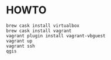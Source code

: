 # HOWTO

    brew cask install virtualbox
    brew cask install vagrant
    vagrant plugin install vagrant-vbguest
    vagrant up
    vagrant ssh
    qgis
